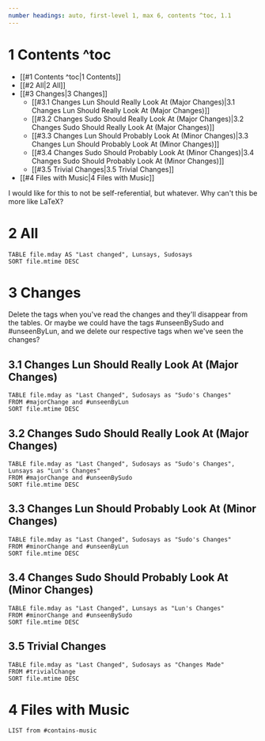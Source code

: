 ```yaml
---
number headings: auto, first-level 1, max 6, contents ^toc, 1.1
---
```


# 1 Contents ^toc

- [[#1 Contents ^toc|1 Contents]]
- [[#2 All|2 All]]
- [[#3 Changes|3 Changes]]
	- [[#3.1 Changes Lun Should Really Look At (Major Changes)|3.1 Changes Lun Should Really Look At (Major Changes)]]
	- [[#3.2 Changes Sudo Should Really Look At (Major Changes)|3.2 Changes Sudo Should Really Look At (Major Changes)]]
	- [[#3.3 Changes Lun Should Probably Look At (Minor Changes)|3.3 Changes Lun Should Probably Look At (Minor Changes)]]
	- [[#3.4 Changes Sudo Should Probably Look At (Minor Changes)|3.4 Changes Sudo Should Probably Look At (Minor Changes)]]
	- [[#3.5 Trivial Changes|3.5 Trivial Changes]]
- [[#4 Files with Music|4 Files with Music]]

I would like for this to not be self-referential, but whatever. Why can't this be more like LaTeX?

# 2 All
```dataview
TABLE file.mday AS "Last changed", Lunsays, Sudosays
SORT file.mtime DESC
```
# 3 Changes
Delete the tags when you've read the changes and they'll disappear from the tables. Or maybe we could have the tags #unseenBySudo and #unseenByLun, and we delete our respective tags when we've seen the changes?

## 3.1 Changes Lun Should Really Look At (Major Changes)
```dataview
TABLE file.mday as "Last Changed", Sudosays as "Sudo's Changes"
FROM #majorChange and #unseenByLun 
SORT file.mtime DESC
```

## 3.2 Changes Sudo Should Really Look At (Major Changes)
```dataview
TABLE file.mday as "Last Changed", Sudosays as "Sudo's Changes", Lunsays as "Lun's Changes"
FROM #majorChange and #unseenBySudo 
SORT file.mtime DESC
```

## 3.3 Changes Lun Should Probably Look At (Minor Changes)
```dataview
TABLE file.mday as "Last Changed", Sudosays as "Sudo's Changes"
FROM #minorChange and #unseenByLun 
SORT file.mtime DESC
```

## 3.4 Changes Sudo Should Probably Look At (Minor Changes)
```dataview
TABLE file.mday as "Last Changed", Lunsays as "Lun's Changes"
FROM #minorChange and #unseenBySudo 
SORT file.mtime DESC
```

## 3.5 Trivial Changes
```dataview
TABLE file.mday as "Last Changed", Sudosays as "Changes Made"
FROM #trivialChange 
SORT file.mtime DESC
```

# 4 Files with Music
```dataview
LIST from #contains-music 
```
